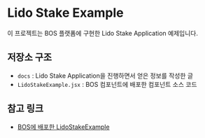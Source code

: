 # Lido Stake Example

이 프로젝트는 BOS 플랫폼에 구현한 Lido Stake Application 예제입니다.

## 저장소 구조
- `docs` : Lido Stake Application을 진행하면서 얻은 정보를 작성한 글
- `LidoStakeExample.jsx` : BOS 컴포넌트에 배포한 컴포넌트 소스 코드

## 참고 링크
- [BOS에 배포한 LidoStakeExample](https://near.org/near/widget/ComponentDetailsPage?src=idknwhoru.near/widget/LidoStakeExample)
